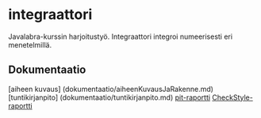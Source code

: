 # integraattori
Javalabra-kurssin harjoitustyö. Integraattori integroi numeerisesti eri menetelmillä.

## Dokumentaatio
[aiheen kuvaus] (dokumentaatio/aiheenKuvausJaRakenne.md)
[tuntikirjanpito] (dokumentaatio/tuntikirjanpito.md)
[pit-raportti](https://htmlpreview.github.io/?https://github.com/estuuli/integraattori/blob/master/dokumentaatio/pit-raportti/201702172334/index.html)
[CheckStyle-raportti](https://htmlpreview.github.io/?https://github.com/estuuli/integraattori/blob/master/dokumentaatio/checkstyle-raportti/checkstyle.html)
